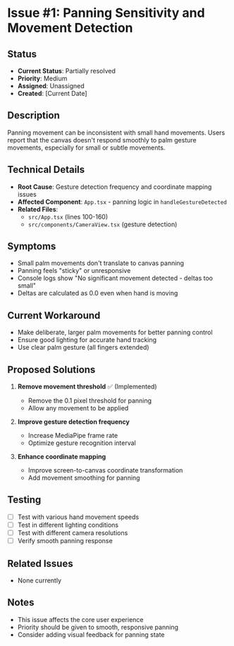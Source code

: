 # Issue #1: Panning Sensitivity and Movement Detection

## Status
- **Current Status**: Partially resolved
- **Priority**: Medium
- **Assigned**: Unassigned
- **Created**: [Current Date]

## Description
Panning movement can be inconsistent with small hand movements. Users report that the canvas doesn't respond smoothly to palm gesture movements, especially for small or subtle movements.

## Technical Details
- **Root Cause**: Gesture detection frequency and coordinate mapping issues
- **Affected Component**: `App.tsx` - panning logic in `handleGestureDetected`
- **Related Files**: 
  - `src/App.tsx` (lines 100-160)
  - `src/components/CameraView.tsx` (gesture detection)

## Symptoms
- Small palm movements don't translate to canvas panning
- Panning feels "sticky" or unresponsive
- Console logs show "No significant movement detected - deltas too small"
- Deltas are calculated as 0.0 even when hand is moving

## Current Workaround
- Make deliberate, larger palm movements for better panning control
- Ensure good lighting for accurate hand tracking
- Use clear palm gesture (all fingers extended)

## Proposed Solutions
1. **Remove movement threshold** ✅ (Implemented)
   - Remove the 0.1 pixel threshold for panning
   - Allow any movement to be applied

2. **Improve gesture detection frequency**
   - Increase MediaPipe frame rate
   - Optimize gesture recognition interval

3. **Enhance coordinate mapping**
   - Improve screen-to-canvas coordinate transformation
   - Add movement smoothing for panning

## Testing
- [ ] Test with various hand movement speeds
- [ ] Test in different lighting conditions
- [ ] Test with different camera resolutions
- [ ] Verify smooth panning response

## Related Issues
- None currently

## Notes
- This issue affects the core user experience
- Priority should be given to smooth, responsive panning
- Consider adding visual feedback for panning state 